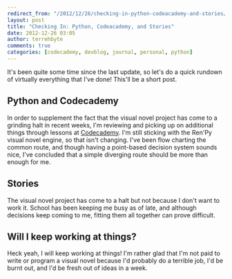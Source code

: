```yaml
---
redirect_from: "/2012/12/26/checking-in-python-codeacademy-and-stories/"
layout: post
title: "Checking In: Python, Codeacademy, and Stories"
date: 2012-12-26 03:05
author: terrehbyte
comments: true
categories: [codecademy, devblog, journal, personal, python]
---
```


It's been quite some time since the last update, so let's do a quick rundown of
virtually everything that I've done! This'll be a short post.  

## Python and Codecademy  

In order to supplement the fact that the visual novel project has come to a
grinding halt in recent weeks, I'm reviewing and picking up on additional things
through lessons at [Codecademy](http://www.codecademy.com/). I'm still sticking
with the Ren'Py visual novel engine, so that isn't changing. I've been flow
charting the common route, and though having a point-based decision system
sounds nice, I've concluded that a simple diverging route should be more than
enough for me.  

## Stories  

The visual novel project has come to a halt but not because I don't want to work
it. School has been keeping me busy as of late, and although decisions keep
coming to me, fitting them all together can prove difficult.  

## Will I keep working at things?  

Heck yeah, I will keep working at things! I'm rather glad that I'm not paid to
write or program a visual novel because I'd probably do a terrible job, I'd be
burnt out, and I'd be fresh out of ideas in a week.  
